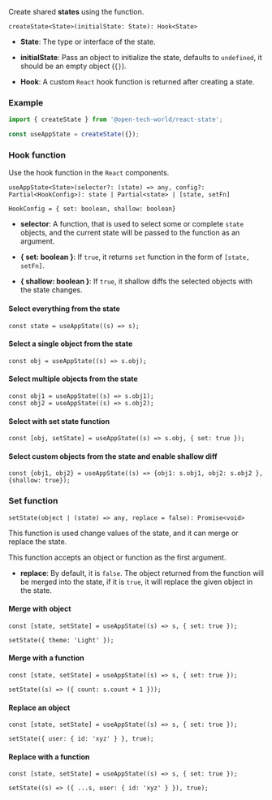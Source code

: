 Create shared **states** using the function.

`createState<State>(initialState: State): Hook<State>`

- **State**: The type or interface of the state.

- **initialState**: Pass an object to initialize the state, defaults to `undefined`, it should be an empty object (`{}`).

- **Hook**: A custom `React` hook function is returned after creating a state.

### Example

```ts
import { createState } from '@open-tech-world/react-state';

const useAppState = createState({});
```

### Hook function

Use the hook function in the `React` components.

`useAppState<State>(selector?: (state) => any, config?: Partial<HookConfig>): state | Partial<state> | [state, setFn]`

`HookConfig = { set: boolean, shallow: boolean}`

- **selector**: A function, that is used to select some or complete `state` objects, and the current state will be passed to the function as an argument.

- **{ set: boolean }**: If `true`, it returns `set` function in the form of `[state, setFn]`.

- **{ shallow: boolean }**: If `true`, it shallow diffs the selected objects with the state changes.

#### Select everything from the state

```tsx
const state = useAppState((s) => s);
```

#### Select a single object from the state

```tsx
const obj = useAppState((s) => s.obj);
```

#### Select multiple objects from the state

```tsx
const obj1 = useAppState((s) => s.obj1);
const obj2 = useAppState((s) => s.obj2);
```

#### Select with set state function

```tsx
const [obj, setState] = useAppState((s) => s.obj, { set: true });
```

#### Select custom objects from the state and enable shallow diff

```tsx
const {obj1, obj2} = useAppState((s) => {obj1: s.obj1, obj2: s.obj2 }, {shallow: true});
```

### Set function

`setState(object | (state) => any, replace = false): Promise<void>`

This function is used change values of the state, and it can merge or replace the state.

This function accepts an object or function as the first argument.

- **replace**: By default, it is `false`. The object returned from the function will be merged into the state, if it is `true`, it will replace the given object in the state.

#### Merge with object

```tsx
const [state, setState] = useAppState((s) => s, { set: true });

setState({ theme: 'Light' });
```

#### Merge with a function

```tsx
const [state, setState] = useAppState((s) => s, { set: true });

setState((s) => ({ count: s.count + 1 }));
```

#### Replace an object

```tsx
const [state, setState] = useAppState((s) => s, { set: true });

setState({ user: { id: 'xyz' } }, true);
```

#### Replace with a function

```tsx
const [state, setState] = useAppState((s) => s, { set: true });

setState((s) => ({ ...s, user: { id: 'xyz' } }), true);
```
